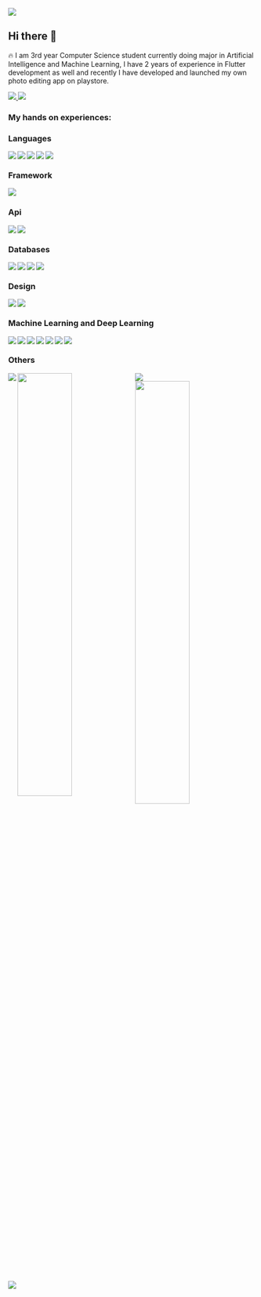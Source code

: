 ![](https://komarev.com/ghpvc/?username=realironman101&color=blue)<br/>


## Hi there 👋

🔥 
I am 3rd year Computer Science student currently doing major in Artificial Intelligence and Machine Learning, I have 2 years of experience in Flutter development    as well and recently I have developed and launched my own photo editing app on playstore. 

  <a href="https://play.google.com/store/apps/details?id=com.ripplapps.afterclicks">
<img src="https://img.shields.io/badge/Google_Play-414141?style=for-the-badge&logo=google-play&logoColor=white"/>
<a/>
  
  <a href="https://www.linkedin.com/in/anand-singh-931a92163/">
<img src="https://img.shields.io/badge/linkedin-%230077B5.svg?style=for-the-badge&logo=linkedin&logoColor=white"/>
<a/>

### My hands on experiences:

### Languages
<img align="left" src="https://img.shields.io/badge/c-%2300599C.svg?style=for-the-badge&logo=c&logoColor=white"/>
<img align="left" src="https://img.shields.io/badge/c++-%2300599C.svg?style=for-the-badge&logo=c%2B%2B&logoColor=white"/>
<img align="left"  src="https://img.shields.io/badge/dart-%230175C2.svg?style=for-the-badge&logo=dart&logoColor=white"/>
<img align="left" src="https://img.shields.io/badge/java-%23ED8B00.svg?style=for-the-badge&logo=java&logoColor=white"/>
<img src="https://img.shields.io/badge/python-3670A0?style=for-the-badge&logo=python&logoColor=ffdd54"/>

### Framework

<img src="https://img.shields.io/badge/Flutter-%2302569B.svg?style=for-the-badge&logo=Flutter&logoColor=white"/>


### Api

<img align="left" src="https://img.shields.io/badge/-GraphQL-E10098?style=for-the-badge&logo=graphql&logoColor=white"/>
<img src="https://img.shields.io/badge/-REST API-080000?style=for-the-badge&logoColor=white"/>



### Databases

<img align="left" src="https://img.shields.io/badge/sqlite-%2307405e.svg?style=for-the-badge&logo=sqlite&logoColor=white"/>
<img align="left" src="https://img.shields.io/badge/mysql-%2300f.svg?style=for-the-badge&logo=mysql&logoColor=white"/>
<img align="left" src="https://img.shields.io/badge/Amazon%20DynamoDB-4053D6?style=for-the-badge&logo=Amazon%20DynamoDB&logoColor=white"/>
<img src="https://img.shields.io/badge/firebase-%23039BE5.svg?style=for-the-badge&logo=firebase"/>

### Design
<img align="left" src="https://img.shields.io/badge/Adobe%20XD-470137?style=for-the-badge&logo=Adobe%20XD&logoColor=#FF61F6"/>
<img  src="https://img.shields.io/badge/figma-%23F24E1E.svg?style=for-the-badge&logo=figma&logoColor=white"/>

### Machine Learning and Deep Learning
<img align="left" src="https://img.shields.io/badge/Keras-%23D00000.svg?style=for-the-badge&logo=Keras&logoColor=white)"/>
<img align="left" src="https://img.shields.io/badge/numpy-%23013243.svg?style=for-the-badge&logo=numpy&logoColor=white"/>
<img align="left" src="https://img.shields.io/badge/pandas-%23150458.svg?style=for-the-badge&logo=pandas&logoColor=white"/>
<img align="left" src="https://img.shields.io/badge/Plotly-%233F4F75.svg?style=for-the-badge&logo=plotly&logoColor=white"/>
<img align="left" src="https://img.shields.io/badge/TensorFlow-%23FF6F00.svg?style=for-the-badge&logo=TensorFlow&logoColor=white"/>
<img align="left" src="https://img.shields.io/badge/opencv-%23white.svg?style=for-the-badge&logo=opencv&logoColor=white"/>
<img src="https://img.shields.io/badge/SciPy-%230C55A5.svg?style=for-the-badge&logo=scipy&logoColor=%white"/>

### Others
<img align="left" src="https://img.shields.io/badge/-Arduino-00979D?style=for-the-badge&logo=Arduino&logoColor=white"/>
<img  src="https://img.shields.io/badge/Postman-FF6C37?style=for-the-badge&logo=postman&logoColor=white"/>



<img align="left" width="47%" src="https://github-readme-stats.vercel.app/api?username=realironman101&show_icons=true&theme=algolia"/>
<img width="47%" src="https://github-readme-stats.vercel.app/api/top-langs/?username=realironman101&layout=compact&theme=algolia"/>

<!-- <li></li> -->
<!-- <li></li> -->

 <br/>

<img src="https://activity-graph.herokuapp.com/graph?username=realironman101&custom_title=%20Anand's%20Contributions%20Graph&theme=react-dark"/>




<!--
**realironman101/realironman101** is a ✨ _special_ ✨ repository because its `README.md` (this file) appears on your GitHub profile.

Here are some ideas to get you started:

- 🔭 I’m currently working on ...
- 🌱 I’m currently learning ...
- 👯 I’m looking to collaborate on ...
- 🤔 I’m looking for help with ...
- 💬 Ask me about ...
- 📫 How to reach me: ...
- 😄 Pronouns: ...
- ⚡ Fun fact: ...
-->
